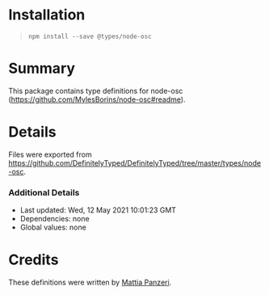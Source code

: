 # Installation
> `npm install --save @types/node-osc`

# Summary
This package contains type definitions for node-osc (https://github.com/MylesBorins/node-osc#readme).

# Details
Files were exported from https://github.com/DefinitelyTyped/DefinitelyTyped/tree/master/types/node-osc.

### Additional Details
 * Last updated: Wed, 12 May 2021 10:01:23 GMT
 * Dependencies: none
 * Global values: none

# Credits
These definitions were written by [Mattia Panzeri](https://github.com/panz3r).
